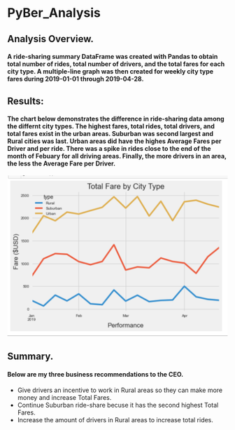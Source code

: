 # PyBer_Analysis

## Analysis Overview. 
#### A ride-sharing summary DataFrame was created with Pandas to obtain total number of rides, total number of drivers, and the total fares for each city type.  A multiple-line graph was then created for weekly city type fares during 2019-01-01 through 2019-04-28.  

## Results: 
#### The chart below demonstrates the difference in ride-sharing data among the differnt city types.  The highest fares, total rides, total drivers, and total fares exist in the urban areas.  Suburban was second largest and Rural cities was last.   Urban areas did have the highes Average Fares per Driver and per ride.  There was a spike in rides close to the end of the month of Febuary for all driving areas.  Finally, the more drivers  in an area, the less the Average Fare per Driver. 

![graph](https://github.com/ramon0101alonso/PyBer_Analysis/blob/main/analysis/Annotated%20Chart.png)



## Summary.
#### Below are my three business recommendations to the CEO.
- Give drivers an incentive to work in Rural areas so they can make more money and increase Total Fares.
- Continue Suburban ride-share becuse it has the second highest Total Fares.
- Increase the amount of drivers in Rural areas to increase total rides.

